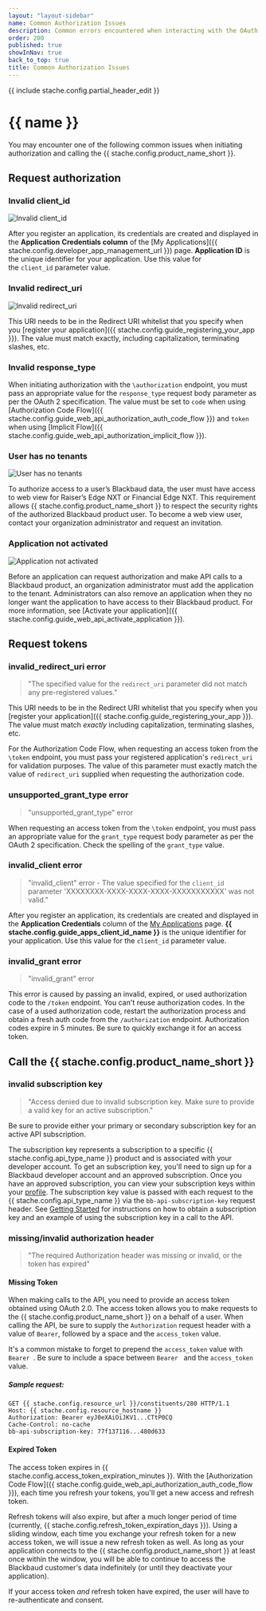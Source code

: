 ```yaml
---
layout: "layout-sidebar"
name: Common Authorization Issues
description: Common errors encountered when interacting with the OAuth endpoints.
order: 200
published: true
showInNav: true
back_to_top: true
title: Common Authorization Issues
---
```


{{ include stache.config.partial_header_edit }}

# {{ name }}

You may encounter one of the following common issues when initiating authorization and calling the {{ stache.config.product_name_short }}.

## Request authorization

### Invalid client_id 

![Invalid client_id](/assets/img/invalid_client_id.png "Invalid client_id")

After you register an application, its credentials are created and displayed in the **Application** **Credentials column** of the [My Applications]({{ stache.config.developer_app_management_url }}) page. **Application ID** is the unique identifier for your application. Use this value for the `client_id` parameter value.

### Invalid redirect_uri

![Invalid redirect_uri](/assets/img/invalid_redirect_uri.png "Invalid redirect_uri")

This URI needs to be in the Redirect URI whitelist that you specify when you [register your application]({{ stache.config.guide_registering_your_app }}). The value must match exactly, including capitalization, terminating slashes, etc.

### Invalid response_type

When initiating authorization with the `\authorization` endpoint, you must pass an appropriate value for the `response_type` request body parameter as per the OAuth 2 specification. The value must be set to `code` when using [Authorization Code Flow]({{ stache.config.guide_web_api_authorization_auth_code_flow }}) and `token` when using [Implicit Flow]({{ stache.config.guide_web_api_authorization_implicit_flow }}).

### User has no tenants

![User has no tenants](/assets/img/auth_no_tenants.png "User has no tenants")

To authorize access to a user’s Blackbaud data, the user must have access to web view for Raiser’s Edge NXT or Financial Edge NXT. This requirement allows {{ stache.config.product_name_short }} to respect the security rights of the authorized Blackbaud product user. To become a web view user, contact your organization administrator and request an invitation.

### Application not activated

![Application not activated](/assets/img/auth_application_not_activated.png "Application not activated")

Before an application can request authorization and make API calls to a Blackbaud product, an organization administrator must add the application to the tenant. Administrators can also remove an application when they no longer want the application to have access to their Blackbaud product. For more information, see [Activate your application]({{ stache.config.guide_web_api_activate_application }}).

## Request tokens

### invalid_redirect_uri error

> "The specified value for the `redirect_uri` parameter did not match any pre-registered values."

This URI needs to be in the Redirect URI whitelist that you specify when you [register your application]({{ stache.config.guide_registering_your_app }}).  The value must match _exactly_ including capitalization, terminating slashes, etc.

For the Authorization Code Flow, when requesting an access token from the `\token` endpoint, you must pass your registered application's `redirect_uri` for validation purposes.  The value of this parameter must exactly match the value of `redirect_uri` supplied when requesting the authorization code.

### unsupported_grant_type error

> "unsupported_grant_type" error

When requesting an access token from the `\token` endpoint, you must pass an appropriate value for the `grant_type` request body parameter as per the OAuth 2 specification.  Check the spelling of the `grant_type` value.

### invalid_client error

> "invalid_client" error - The value specified for the `client_id` parameter 'XXXXXXXX-XXXX-XXXX-XXXX-XXXXXXXXXXX' was not valid."

After you register an application, its credentials are created and displayed in the **Application Credentials** column of the <a href="{{ stache.config.developer_app_management_url }}" target= "_blank">My Applications</a> page. **{{ stache.config.guide_apps_client_id_name }}** is the unique identifier for your application.  Use this value for the `client_id` parameter value.

### invalid_grant error

> "invalid_grant" error

 This error is caused by passing an invalid, expired, or used authorization code to the `/token` endpoint. You can't reuse authorization codes. In the case of a used authorization code, restart the authorization process and obtain a fresh auth code from the `/authorization` endpoint.  Authorization codes expire in 5 minutes.  Be sure to quickly exchange it for an access token.

## Call the {{ stache.config.product_name_short }}

### invalid subscription key

> "Access denied due to invalid subscription key. Make sure to provide a valid key for an active subscription."

Be sure to provide either your primary or secondary subscription key for an active API subscription.

The subscription key represents a subscription to a specific {{ stache.config.api_type_name }} product and is associated with your developer account. To get an subscription key, you'll need to sign up for a Blackbaud developer account and an approved subscription. Once you have an approved subscription, you can view your subscription keys within your <a href="{{ stache.config.portal_profile }}" target= "_blank">profile</a>.  The subscription key value is passed with each request to the {{ stache.config.api_type_name }} via the  `bb-api-subscription-key` request header. See <a href="{{ stache.config.guide_getting_started }}" target="_blank">Getting Started</a> for instructions on how to obtain a subscription key and an example of using the subscription key in a call to the API.

### missing/invalid authorization header

> "The required Authorization header was missing or invalid, or the token has expired"

#### Missing Token

When making calls to the API, you need to provide an access token obtained using OAuth 2.0. The access token allows you to make requests to the {{ stache.config.product_name_short }} on a behalf of a user. When calling the API, be sure to supply the `Authorization` request header with a value of `Bearer`, followed by a space and the `access_token` value.

It's a common mistake to forget to prepend the `access_token` value with `Bearer `.  Be sure to include a space between `Bearer ` and the `access_token` value.

##### Sample request:

<pre><code class="language-http">GET {{ stache.config.resource_url }}/constituents/280 HTTP/1.1
Host: {{ stache.config.resource_hostname }}
Authorization: Bearer eyJ0eXAiOiJKV1...CTtP0CQ
Cache-Control: no-cache
bb-api-subscription-key: 77f137116...480d633
</code></pre>

#### Expired Token

The access token expires in {{ stache.config.access_token_expiration_minutes }}.  With the [Authorization Code Flow]({{ stache.config.guide_web_api_authorization_auth_code_flow }}), each time you refresh your tokens, you'll get a new access and refresh token.  

Refresh tokens will also expire, but after a much longer period of time (currently, {{ stache.config.refresh_token_expiration_days }}). Using a sliding window, each time you exchange your refresh token for a new access token, we will issue a new refresh token as well. As long as your application connects to the {{ stache.config.product_name_short }} at least once within the window, you will be able to continue to access the Blackbaud customer's data indefinitely (or until they deactivate your application).

If your access token _and_ refresh token have expired, the user will have to re-authenticate and consent.
